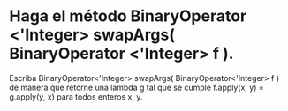 #  Haga el método BinaryOperator <'Integer> swapArgs( BinaryOperator <'Integer> f ).


Escriba BinaryOperator<'Integer> swapArgs( BinaryOperator<'Integer> f ) de manera que retorne una lambda g tal que se cumple f.apply(x, y) = g.apply(y, x) para todos enteros x, y.
